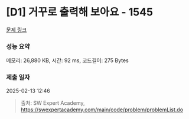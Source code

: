 # [D1] 거꾸로 출력해 보아요 - 1545 

[문제 링크](https://swexpertacademy.com/main/code/problem/problemDetail.do?contestProbId=AV2gbY0qAAQBBAS0) 

### 성능 요약

메모리: 26,880 KB, 시간: 92 ms, 코드길이: 275 Bytes

### 제출 일자

2025-02-13 12:46



> 출처: SW Expert Academy, https://swexpertacademy.com/main/code/problem/problemList.do